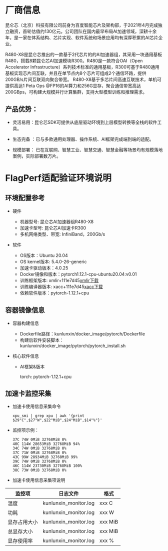 # 厂商信息
昆仑芯（北京）科技有限公司前身为百度智能芯片及架构部，于2021年4月完成独立融资，首轮估值约130亿元。公司团队在国内最早布局AI加速领域，深耕十余年，是一家在体系结构、芯片实现、软件系统和场景应用均有深厚积累的AI芯片企业。

R480-X8是昆仑芯推出的一款基于2代芯片的的AI加速器组，其采用一块通用基板R480，搭载8颗昆仑芯AI加速模块R300。R480是一款符合OAI（Open Accelerator Infrastructure）系列技术标准的通用基板，R300可基于R480通用基板实现芯片间互联，并且在单节点内8个芯片可组成2个通信环路，提供200GB/s片间互联双向聚合带宽。
R480-X8基于多芯片间高速互联技术，单机可提供高达1 Peta Ops @FP16的AI算力和256G显存，聚合通信带宽高达200GBps，可构建大规模并行计算集群，支持大型模型训练和推理需求。

## 产品优势：

- 灵活易用：昆仑芯SDK可提供从底层驱动环境到上层模型转换等全栈的软件工具。

- 生态完备 ：已与多款通用处理器、操作系统、AI框架完成端到端的适配。

- 规模部署： 已在互联网、智慧工业、智慧交通、智慧金融等场景均有规模落地案例，实际部署数万片。




# FlagPerf适配验证环境说明
## 环境配置参考
- 硬件
  - 机器型号: 昆仑芯AI加速器组R480-X8
  - 加速卡型号: 昆仑芯AI加速卡R300
  - 多机网络类型、带宽: InfiniBand，200Gb/s

- 软件
  - OS版本：Ubuntu 20.04
  - OS kernel版本: 5.4.0-26-generic
  - 加速卡驱动版本：4.0.25
  - Docker镜像和版本：pytorch1.12.1-cpu-ubuntu20.04:v0.01
  - 训练框架版本: xmlir+111e7d45[xmlir下载](https://bd.bcebos.com/klx-pytorch-ipipe-bd/flagperf/latest/xacc-0.1.0-cp38-cp38-linux_x86_64.whl)
  - 训练编译器版本: xacc+111e7d45[xacc下载](https://bd.bcebos.com/klx-pytorch-ipipe-bd/flagperf/latest/xmlir-0.0.1-cp38-cp38-linux_x86_64.whl)
  - 依赖软件版本：pytorch-1.12.1+cpu

## 容器镜像信息
- 容器构建信息
  - Dockerfile路径：kunlunxin/docker_image/pytorch/Dockerfile
  - 构建后软件安装脚本：kunlunxin/docker_image/pytorch/pytorch_install.sh

- 核心软件信息 
  - AI框架&版本

    torch: pytorch-1.12.1+cpu


## 加速卡监控采集
- 加速卡使用信息采集命令

  ```shell 
  xpu_smi | grep xpu | awk '{print $29"C",$27"W",$22"MiB",$24"MiB",$14"%"}'
  ```
- 监控项示例：
    ```shell
    37C 74W 0MiB 32768MiB 0%
    40C 114W 28653MiB 32768MiB 94%
    34C 74W 0MiB 32768MiB 0%
    37C 71W 0MiB 32768MiB 0%
    43C 99W 28934MiB 32768MiB 99%
    39C 74W 0MiB 32768MiB 0%
    46C 114W 23730MiB 32768MiB 100%
    38C 73W 0MiB 32768MiB 0%
    ```

- 加速卡使用信息采集项说明

|监控项| 日志文件 | 格式 |
|---|---|---|
|温度| kunlunxin_monitor.log | xxx C |
|功耗 |kunlunxin_monitor.log | xxx W |
|显存占用大小 |kunlunxin_monitor.log |xxx MiB |
|总显存大小 |kunlunxin_monitor.log |xxx MiB |
|显存使用率 |kunlunxin_monitor.log |xxx % |



